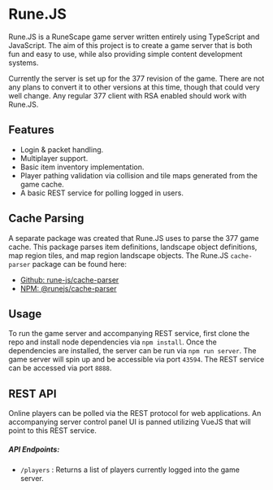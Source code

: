 # Rune.JS

Rune.JS is a RuneScape game server written entirely using TypeScript and JavaScript. The aim of this project is to create a game server that is both fun and easy to use, while also providing simple content development systems.

Currently the server is set up for the 377 revision of the game. There are not any plans to convert it to other versions at this time, though that could very well change. Any regular 377 client with RSA enabled should work with Rune.JS. 

## Features

- Login & packet handling.
- Multiplayer support.
- Basic item inventory implementation.
- Player pathing validation via collision and tile maps generated from the game cache.
- A basic REST service for polling logged in users.

## Cache Parsing

A separate package was created that Rune.JS uses to parse the 377 game cache. This package parses item definitions, landscape object definitions, map region tiles, and map region landscape objects. The Rune.JS `cache-parser` package can be found here:

- [Github: rune-js/cache-parser](https://github.com/rune-js/cache-parser)
- [NPM: @runejs/cache-parser](https://www.npmjs.com/package/@runejs/cache-parser)

## Usage

To run the game server and accompanying REST service, first clone the repo and install node dependencies via `npm install`. Once the dependencies are installed, the server can be run via `npm run server`. The game server will spin up and be accessible via port `43594`. The REST service can be accessed via port `8888`.

## REST API

Online players can be polled via the REST protocol for web applications. An accompanying server control panel UI is panned utilizing VueJS that will point to this REST service.

##### API Endpoints:

- `/players` : Returns a list of players currently logged into the game server.
